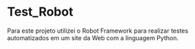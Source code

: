 # Test_Robot
Para este projeto utilizei o Robot Framework para realizar testes automatizados em um site da Web com a linguagem Python.
